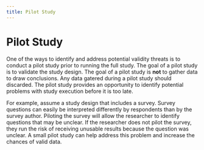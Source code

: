 ```yaml
---
title: Pilot Study
---
```


# Pilot Study
One of the ways to identify and address potential validity threats is to conduct a pilot study  prior to running the full study. The goal of a pilot study is to validate the study design. The goal of a pilot study is **not** to gather data to draw conclusions. Any data gatered during a pilot study should discarded. The pilot study provides an opportunity to identify potential problems with study execution before it is too late. 

For example, assume a study design that includes a survey. Survey questions can easily be interpreted differently by respondents than by the survey author. Piloting the survey will allow the researcher to identify questions that may be unclear. If the researcher does not pilot the survey, they run the risk of receiving unusable results because the question was unclear. A small pilot study can help address this problem and increase the chances of valid data.
